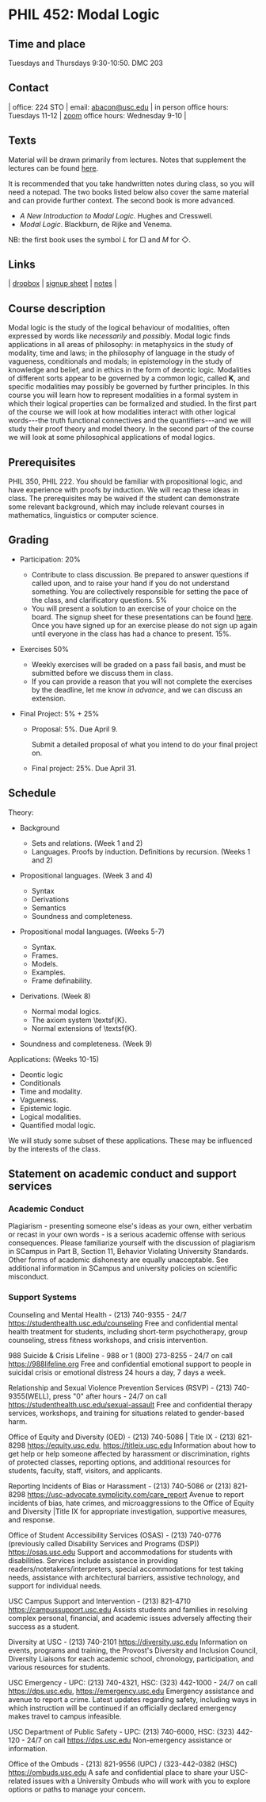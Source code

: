 
# PHIL 452: Modal Logic

## Time and place

Tuesdays and Thursdays 9:30-10:50. DMC 203

## Contact

| office: 224 STO | email: abacon@usc.edu | in person office hours: Tuesdays 11-12 | [zoom](https://usc.zoom.us/s/3587631632) office hours: Wednesday 9-10 |

## Texts

Material will be drawn primarily from lectures. Notes that supplement the lectures can be found [here](https://modal-logic.gabrieluzquiano.org/).

It is recommended that you take handwritten notes during class, so you will need a notepad. The two books listed below also cover the same material and can provide further context. The second book is more advanced. 

- *A New Introduction to Modal Logic*. Hughes and Cresswell.
- *Modal Logic*. Blackburn, de Rijke and Venema.

NB: the first book uses the symbol *L* for $\Box$ and *M* for $\Diamond$.

## Links

| [dropbox](https://www.dropbox.com/scl/fo/mg0651llx9uddmbvr93z4/h?rlkey=ksk55vsiahppdzt0ynh4odmbh&dl=0) | [signup sheet](https://docs.google.com/spreadsheets/d/10DAJ2HGG18I3qAt6Rv3DHMP9vQDyHGQjuJmUtjGOOSg/edit?usp=sharing) | [notes](https://modal-logic.gabrieluzquiano.org/) |

## Course description

Modal logic is the study of the logical behaviour of modalities, often expressed by words like *necessarily* and *possibly*. Modal logic finds applications in all areas of philosophy: in metaphysics in the study of modality, time and laws; in the philosophy of language in the study of vagueness, conditionals and modals; in epistemology in the study of knowledge and belief, and in ethics in the form of deontic logic. Modalities of different sorts appear to be governed by a common logic, called **K**, and specific modalities may possibly be governed by further principles. In this course you will learn how to represent modalities in a formal system in which their logical properties can be formalized and studied. In the first part of the course we will look at how modalities interact with other logical words---the truth functional connectives and the quantifiers---and we will study their proof theory and model theory. In the second part of the course we will look at some philosophical applications of modal logics.


## Prerequisites

PHIL 350, PHIL 222. You should be familiar with propositional logic, and have experience with proofs by induction. We will recap these ideas in class. The prerequisites may be waived if the student can demonstrate some relevant background, which may include relevant courses in mathematics, linguistics or computer science. 

## Grading

- Participation: 20%
	- Contribute to class discussion. Be prepared to answer questions if called upon, and to raise your hand if you do not understand something. You are collectively responsible for setting the pace of the class, and clarificatory questions. 5\% 
	- You will present a solution to an exercise of your choice on the board. The signup sheet for these presentations can be found [here](https://docs.google.com/spreadsheets/d/10DAJ2HGG18I3qAt6Rv3DHMP9vQDyHGQjuJmUtjGOOSg/edit?usp=sharing). Once you have signed up for an exercise please do not sign up again until everyone in the class has had a chance to present. 15%.

- Exercises 50\%
	
	- Weekly exercises will be graded on a pass fail basis, and must be submitted before we discuss them in class.
	- If you can provide a reason that you will not complete the exercises by the deadline, let me know *in advance*, and we can discuss an extension.
	
- Final Project: 5% + 25%
	- Proposal: 5%. Due April 9.
	
		Submit a detailed proposal of what you intend to do your final project on.

	- Final project: 25%. Due April 31.


## Schedule

Theory:

- Background
	- Sets and relations. (Week 1 and 2)
	- Languages. Proofs by induction. Definitions by recursion. (Weeks 1 and 2)
- Propositional languages. (Week 3 and 4)

	- Syntax
	- Derivations
	- Semantics
	- Soundness and completeness.


- Propositional modal languages. (Weeks 5-7)

	- Syntax.
	- Frames.
	- Models.
	- Examples.
	- Frame definability.

- Derivations. (Week 8)

	- Normal modal logics.
	- The axiom system \textsf{K}.
	- Normal extensions of \textsf{K}.

- Soundness and completeness. (Week 9)

Applications: (Weeks 10-15)

- Deontic logic
- Conditionals
- Time and modality.
- Vagueness.
- Epistemic logic.
- Logical modalities.
- Quantified modal logic.

We will study some subset of these applications. These may be influenced by the interests of the class.

## Statement on academic conduct and support services

### Academic Conduct

Plagiarism - presenting someone else's ideas as your own, either verbatim or recast in your own words - is a serious academic offense with serious consequences. Please familiarize yourself with the discussion of plagiarism in SCampus in Part B, Section 11, Behavior Violating University Standards. Other forms of academic dishonesty are equally unacceptable. See additional information in SCampus and university policies on scientific misconduct.

### Support Systems

Counseling and Mental Health - (213) 740-9355 - 24/7
https://studenthealth.usc.edu/counseling
Free and confidential mental health treatment for students, including short-term psychotherapy, group counseling, stress fitness workshops, and crisis intervention.

988 Suicide & Crisis Lifeline - 988 or 1 (800) 273-8255 - 24/7 on call
https://988lifeline.org
Free and confidential emotional support to people in suicidal crisis or emotional distress 24 hours a day, 7 days a week.

Relationship and Sexual Violence Prevention Services (RSVP) - (213) 740-9355(WELL), press "0" after hours - 24/7 on call
https://studenthealth.usc.edu/sexual-assault
Free and confidential therapy services, workshops, and training for situations related to gender-based harm.

Office of Equity and Diversity (OED) - (213) 740-5086 | Title IX - (213) 821-8298
https://equity.usc.edu, https://titleix.usc.edu
Information about how to get help or help someone affected by harassment or discrimination, rights of protected classes, reporting options, and additional resources for students, faculty, staff, visitors, and applicants.

Reporting Incidents of Bias or Harassment - (213) 740-5086 or (213) 821-8298
https://usc-advocate.symplicity.com/care_report
Avenue to report incidents of bias, hate crimes, and microaggressions to the Office of Equity and Diversity |Title IX for appropriate investigation, supportive measures, and response.

Office of Student Accessibility Services (OSAS) - (213) 740-0776
(previously called Disability Services and Programs (DSP))
https://osas.usc.edu
Support and accommodations for students with disabilities. Services include assistance in providing readers/notetakers/interpreters, special accommodations for test taking needs, assistance with architectural barriers, assistive technology, and support for individual needs.

USC Campus Support and Intervention - (213) 821-4710
https://campussupport.usc.edu
Assists students and families in resolving complex personal, financial, and academic issues adversely affecting their success as a student.

Diversity at USC - (213) 740-2101
https://diversity.usc.edu
Information on events, programs and training, the Provost's Diversity and Inclusion Council, Diversity Liaisons for each academic school, chronology, participation, and various resources for students.

USC Emergency - UPC: (213) 740-4321, HSC: (323) 442-1000 - 24/7 on call
https://dps.usc.edu, https://emergency.usc.edu
Emergency assistance and avenue to report a crime. Latest updates regarding safety, including ways in which instruction will be continued if an officially declared emergency makes travel to campus infeasible.

USC Department of Public Safety - UPC: (213) 740-6000, HSC: (323) 442-120 - 24/7 on call
https://dps.usc.edu
Non-emergency assistance or information.

Office of the Ombuds - (213) 821-9556 (UPC) / (323-442-0382 (HSC)
https://ombuds.usc.edu
A safe and confidential place to share your USC-related issues with a University Ombuds who will work with you to explore options or paths to manage your concern.